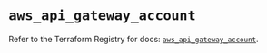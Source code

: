 # `aws_api_gateway_account`

Refer to the Terraform Registry for docs: [`aws_api_gateway_account`](https://registry.terraform.io/providers/hashicorp/aws/5.75.1/docs/resources/api_gateway_account).
